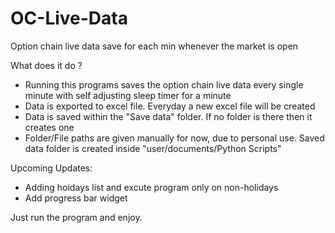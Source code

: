 # OC-Live-Data
Option chain live data save for each min whenever the market is open

What does it do ?
- Running this programs saves the option chain live data every single minute with self adjusting sleep timer for a minute
- Data is exported to excel file. Everyday a new excel file will be created
- Data is saved within the "Save data" folder. If no folder is there then it creates one
- Folder/File paths are given manually for now, due to personal use. Saved data folder is created inside "user/documents/Python Scripts"


Upcoming Updates:
- Adding hoidays list and excute program only on non-holidays
- Add progress bar widget

Just run the program and enjoy.
